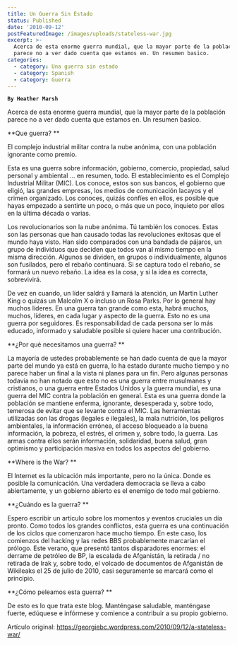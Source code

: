 ```yaml
---
title: Un Guerra Sin Estado
status: Published
date: '2010-09-12'
postFeaturedImage: /images/uploads/stateless-war.jpg
excerpt: >-
  Acerca de esta enorme guerra mundial, que la mayor parte de la población
  parece no a ver dado cuenta que estamos en. Un resumen basico.
categories:
  - category: Una guerra sin estado
  - category: Spanish
  - category: Guerra
---
```

**`By Heather Marsh`**

Acerca de esta enorme guerra mundial, que la mayor parte de la población parece no a ver dado cuenta que estamos en. Un resumen basico.

**Que guerra?
**

El complejo industrial militar contra la nube anónima, con una población ignorante como premio.

Esta es una guerra sobre información, gobierno, comercio, propiedad, salud personal y ambiental ... en resumen, todo. El establecimiento es el Complejo Industrial Militar (MIC). Los conoce, estos son sus bancos, el gobierno que eligió, las grandes empresas, los medios de comunicación lacayos y el crimen organizado. Los conoces, quizás confíes en ellos, es posible que hayas empezado a sentirte un poco, o más que un poco, inquieto por ellos en la última década o varias.

Los revolucionarios son la nube anónima. Tú también los conoces. Estas son las personas que han causado todas las revoluciones exitosas que el mundo haya visto. Han sido comparados con una bandada de pájaros, un grupo de individuos que deciden que todos van al mismo tiempo en la misma dirección. Algunos se dividen, en grupos o individualmente, algunos son fusilados, pero el rebaño continuará. Si se captura todo el rebaño, se formará un nuevo rebaño. La idea es la cosa, y si la idea es correcta, sobrevivirá.

De vez en cuando, un líder saldrá y llamará la atención, un Martin Luther King o quizás un Malcolm X o incluso un Rosa Parks. Por lo general hay muchos líderes. En una guerra tan grande como esta, habrá muchos, muchos, líderes, en cada lugar y aspecto de la guerra. Esto no es una guerra por seguidores. Es responsabilidad de cada persona ser lo más educado, informado y saludable posible si quiere hacer una contribución.

**¿Por qué necesitamos una guerra?
**

La mayoría de ustedes probablemente se han dado cuenta de que la mayor parte del mundo ya está en guerra, lo ha estado durante mucho tiempo y no parece haber un final a la vista ni planes para un fin. Pero algunas personas todavía no han notado que esto no es una guerra entre musulmanes y cristianos, o una guerra entre Estados Unidos y la guerra mundial, es una guerra del MIC contra la población en general. Esta es una guerra donde la población se mantiene enferma, ignorante, desesperada y, sobre todo, temerosa de evitar que se levante contra el MIC. Las herramientas utilizadas son las drogas (legales e ilegales), la mala nutrición, los peligros ambientales, la información errónea, el acceso bloqueado a la buena información, la pobreza, el estrés, el crimen y, sobre todo, la guerra. Las armas contra ellos serán información, solidaridad, buena salud, gran optimismo y participación masiva en todos los aspectos del gobierno.

**Where is the War?
**

El Internet es la ubicación más importante, pero no la única. Donde es posible la comunicación. Una verdadera democracia se lleva a cabo abiertamente, y un gobierno abierto es el enemigo de todo mal gobierno.

**¿Cuándo es la guerra?**

Espero escribir un artículo sobre los momentos y eventos cruciales un día pronto. Como todos los grandes conflictos, esta guerra es una continuación de los ciclos que comenzaron hace mucho tiempo. En este caso, los comienzos del hacking y las redes BBS probablemente marcarían el prólogo. Este verano, que presentó tantos disparadores enormes: el derrame de petróleo de BP, la escalada de Afganistán, la retirada / no retirada de Irak y, sobre todo, el volcado de documentos de Afganistán de Wikileaks el 25 de julio de 2010, casi seguramente se marcará como el principio.

**¿Cómo peleamos esta guerra?**



De esto es lo que trata este blog. Manténgase saludable, manténgase fuerte, edúquese e infórmese y comience a contribuir a su propio gobierno.



Artículo original: https://georgiebc.wordpress.com/2010/09/12/a-stateless-war/
